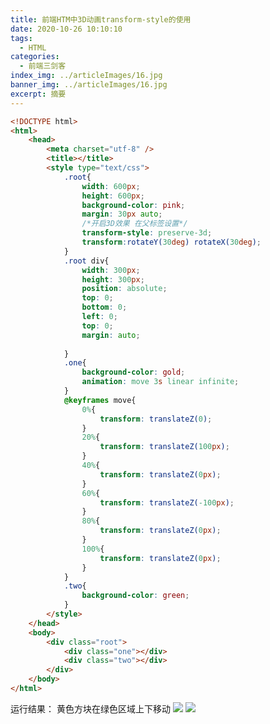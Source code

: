 ```yaml
---
title: 前端HTM中3D动画transform-style的使用
date: 2020-10-26 10:10:10
tags:
  - HTML
categories:
  - 前端三剑客
index_img: ../articleImages/16.jpg
banner_img: ../articleImages/16.jpg
excerpt: 摘要
---
```

<meta name="referrer" content="no-referrer"/>

```html
<!DOCTYPE html>
<html>
	<head>
		<meta charset="utf-8" />
		<title></title>
		<style type="text/css">
			.root{
				width: 600px;
				height: 600px;
				background-color: pink;
				margin: 30px auto;
				/*开启3D效果 在父标签设置*/
				transform-style: preserve-3d;
				transform:rotateY(30deg) rotateX(30deg);
			}
			.root div{
				width: 300px;
				height: 300px;
				position: absolute;
				top: 0;
				bottom: 0;
				left: 0;
				top: 0;
				margin: auto;
				
			}
			.one{
				background-color: gold;
				animation: move 3s linear infinite;
			}
			@keyframes move{
				0%{
					transform: translateZ(0);
				}
				20%{
					transform: translateZ(100px);
				}
				40%{
					transform: translateZ(0px);
				}
				60%{
					transform: translateZ(-100px);
				}
				80%{
					transform: translateZ(0px);
				}
				100%{
					transform: translateZ(0px);
				}
			}
			.two{
				background-color: green;
			}
		</style>
	</head>
	<body>
		<div class="root">
			<div class="one"></div>
			<div class="two"></div>
		</div>
	</body>
</html>

```
运行结果：
黄色方块在绿色区域上下移动
![](https://img-blog.csdnimg.cn/6d30696199764d91b021c7a98ee71bc5.png)
![](https://img-blog.csdnimg.cn/96f66b71395a48a19b852f3f2282f58f.png)

